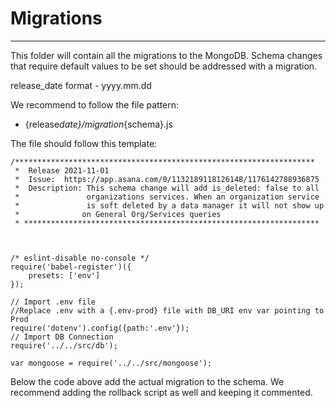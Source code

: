 # Migrations

---

This folder will contain all the migrations to the MongoDB. Schema changes that require default values to be set should be addressed with a migration.

release_date format - yyyy.mm.dd

We recommend to follow the file pattern:

- {release*date}/migration*{schema}.js

The file should follow this template:

```
/*******************************************************************
 *  Release 2021-11-01
 *  Issue:  https://app.asana.com/0/1132189118126148/1176142788936875
 *  Description: This schema change will add is_deleted: false to all
 *               organizations services. When an organization service
 *               is soft deleted by a data manager it will not show up
 *              on General Org/Services queries
 * ******************************************************************



/* eslint-disable no-console */
require('babel-register')({
    presets: ['env']
});

// Import .env file
//Replace .env with a {.env-prod} file with DB_URI env var pointing to Prod
require('dotenv').config({path:'.env'});
// Import DB Connection
require('../../src/db');

var mongoose = require('../../src/mongoose');

```

Below the code above add the actual migration to the schema. We recommend adding the rollback script as well and keeping it commented.
